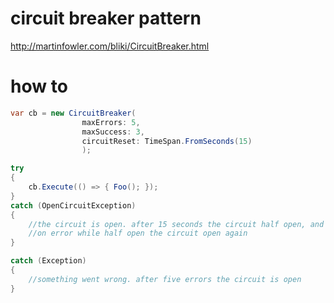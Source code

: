 # circuit breaker pattern
http://martinfowler.com/bliki/CircuitBreaker.html

# how to
``` c#
var cb = new CircuitBreaker(
                maxErrors: 5, 
                maxSuccess: 3, 
                circuitReset: TimeSpan.FromSeconds(15)
                );

try
{
    cb.Execute(() => { Foo(); });
}
catch (OpenCircuitException)
{
    //the circuit is open. after 15 seconds the circuit half open, and after three consecutive success, the circuit close
	//on error while half open the circuit open again
}

catch (Exception)
{
    //something went wrong. after five errors the circuit is open
}
```
